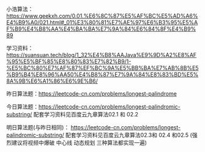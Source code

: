 小浩算法：https://www.geekxh.com/0.01.%E6%8C%87%E5%AF%BC%E5%AD%A6%E4%B9%A0/021.html#_01%E3%80%81%E7%AE%97%E6%B3%95%E5%AF%B9%E4%B8%AA%E4%BA%BA%E7%9A%84%E6%84%8F%E4%B9%89

学习资料：https://suansuan.tech/blog/1_32%E4%B8%AAJava%E9%9D%A2%E8%AF%95%E5%BF%85%E8%80%83%E7%82%B9/1-%E5%BC%80%E7%AF%87%EF%BC%9A%E5%BB%BA%E7%AB%8B%E5%B9%B4%E8%96%AA50%E4%B8%87%E7%9A%84%E8%83%BD%E5%8A%9B%E6%A1%86%E6%9E%B6/

昨日算法题：https://leetcode-cn.com/problems/longest-palindrome

今日算法题：https://leetcode-cn.com/problems/longest-palindromic-substring/
配套学习资料见百度云九章算法02.1 和 02.2

明日算法题(与昨日相同)：
https://leetcode-cn.com/problems/longest-palindromic-substring/
配套学习资料见百度云九章算法02.3和 02.4 和02.5 (强烈建议将视频中爆破 中心线 动态规划 三种算法都实现一遍)
